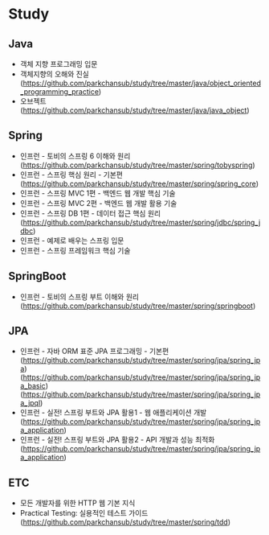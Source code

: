 # Study


## Java
- 객체 지향 프로그래밍 입문
- 객체지향의 오해와 진실(https://github.com/parkchansub/study/tree/master/java/object_oriented_programming_practice)
- 오브젝트(https://github.com/parkchansub/study/tree/master/java/java_object)


## Spring

- 인프런 - 토비의 스프링 6 이해와 원리(https://github.com/parkchansub/study/tree/master/spring/tobyspring)
- 인프런 - 스프링 핵심 원리 - 기본편(https://github.com/parkchansub/study/tree/master/spring/spring_core)
- 인프런 - 스프링 MVC 1편 - 백엔드 웹 개발 핵심 기술
- 인프런 - 스프링 MVC 2편 - 백엔드 웹 개발 활용 기술
- 인프런 - 스프링 DB 1편 - 데이터 접근 핵심 원리(https://github.com/parkchansub/study/tree/master/spring/jdbc/spring_jdbc)
- 인프런 - 예제로 배우는 스프링 입문
- 인프런 - 스프링 프레임워크 핵심 기술


## SpringBoot
- 인프런 - 토비의 스프링 부트 이해와 원리(https://github.com/parkchansub/study/tree/master/spring/springboot)


## JPA
- 인프런 - 자바 ORM 표준 JPA 프로그래밍 - 기본편 (https://github.com/parkchansub/study/tree/master/spring/jpa/spring_jpa) (https://github.com/parkchansub/study/tree/master/spring/jpa/spring_jpa_basic)(https://github.com/parkchansub/study/tree/master/spring/jpa/spring_jpa_jpql)
- 인프런 - 실전! 스프링 부트와 JPA 활용1 - 웹 애플리케이션 개발(https://github.com/parkchansub/study/tree/master/spring/jpa/spring_jpa_application)
- 인프런 - 실전! 스프링 부트와 JPA 활용2 - API 개발과 성능 최적화(https://github.com/parkchansub/study/tree/master/spring/jpa/spring_jpa_application)


## ETC
- 모든 개발자를 위한 HTTP 웹 기본 지식
- Practical Testing: 실용적인 테스트 가이드(https://github.com/parkchansub/study/tree/master/spring/tdd)
